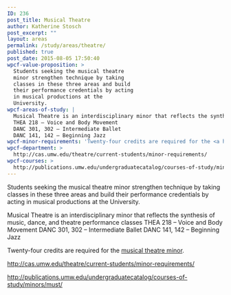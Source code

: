 ```yaml
---
ID: 236
post_title: Musical Theatre
author: Katherine Stosch
post_excerpt: ""
layout: areas
permalink: /study/areas/theatre/
published: true
post_date: 2015-08-05 17:50:40
wpcf-value-proposition: >
  Students seeking the musical theatre
  minor strengthen technique by taking
  classes in these three areas and build
  their performance credentials by acting
  in musical productions at the
  University.
wpcf-areas-of-study: |
  Musical Theatre is an interdisciplinary minor that reflects the synthesis of music, dance, and theatre performance classes
  THEA 218 – Voice and Body Movement
  DANC 301, 302 – Intermediate Ballet
  DANC 141, 142 – Beginning Jazz
wpcf-minor-requirements: 'Twenty-four credits are required for the <a href="http://publications.umw.edu/undergraduatecatalog/courses-of-study/minors/must/">musical theatre minor</a>.'
wpcf-department: >
  http://cas.umw.edu/theatre/current-students/minor-requirements/
wpcf-courses: >
  http://publications.umw.edu/undergraduatecatalog/courses-of-study/minors/must/
---
```


<!-- Types Custom Fields: -->

<!-- value-proposition -->
Students seeking the musical theatre minor strengthen technique by taking classes in these three areas and build their performance credentials by acting in musical productions at the University.
<!-- End value-proposition -->

<!-- areas-of-study -->
Musical Theatre is an interdisciplinary minor that reflects the synthesis of music, dance, and theatre performance classes
THEA 218 – Voice and Body Movement
DANC 301, 302 – Intermediate Ballet
DANC 141, 142 – Beginning Jazz
<!-- End areas-of-study -->

<!-- minor-requirements -->
Twenty-four credits are required for the <a href="http://publications.umw.edu/undergraduatecatalog/courses-of-study/minors/must/">musical theatre minor</a>.
<!-- End minor-requirements -->

<!-- department -->
http://cas.umw.edu/theatre/current-students/minor-requirements/
<!-- End department -->

<!-- courses -->
http://publications.umw.edu/undergraduatecatalog/courses-of-study/minors/must/
<!-- End courses -->

<!-- End Types Custom Fields -->